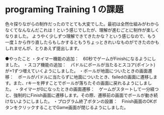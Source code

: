 # programing Training 1 の課題

 色々探りながらの制作だったのでとても大変でした。最初は全然仕組みがわからなくてなんなんだこれは！という感じでしたが、理解が進むごとに制作が楽しくなりました。
 ようやく少しずつ理解できてきたかな？という感じなので、もう一度１から作り直したらもしかするともうちょっときれいなものができたのかもしれませんが、とりあえず提出します。


●やったこと
・タイマー機能の追加：　60秒でゲームがFinishになるようにしました。
・スコア機能の追加：　パドルにボールが当たるとスコア(ポイント)が+1ずつ増えていくようにしました。
・ボールが地面についたときの画面遷移：　ボールがパドルに当たらずに地面についたとき、failedの画面に遷移します。また、rキーを押すことでボールが落ちたその画面に戻れるようにしました。
・タイマーが0になったときの画面遷移：　ゲームがスタートして一分経つと、強制的にFinish画面に遷移します。その際、遷移前の画面でボールが動き続けないようにしました。
・プログラム終了ボタンの設置：　Finish画面のOKボタンをクリックすることでGame画面が閉じるようにしました。
